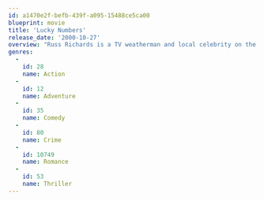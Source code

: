 ```yaml
---
id: a1470e2f-befb-439f-a095-15488ce5ca00
blueprint: movie
title: 'Lucky Numbers'
release_date: '2000-10-27'
overview: "Russ Richards is a TV weatherman and local celebrity on the verge of losing his shirt. Desperate to escape financial ruin, he schemes with Crystal the TV station's lotto ball girl to rig the state lottery drawing. The numbers come up right, but everything else goes wrong as the plan starts to unravel and the game turns rough."
genres:
  -
    id: 28
    name: Action
  -
    id: 12
    name: Adventure
  -
    id: 35
    name: Comedy
  -
    id: 80
    name: Crime
  -
    id: 10749
    name: Romance
  -
    id: 53
    name: Thriller
---
```


